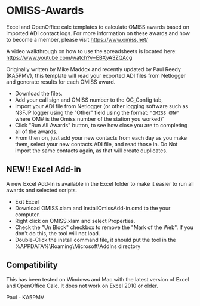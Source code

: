 # OMISS-Awards
Excel and OpenOffice calc templates to calculate OMISS awards based on imported ADI contact logs.
For more information on these awards and how to become a member, please visit https://www.omiss.net/

A video walkthrough on how to use the spreadsheets is located here: https://www.youtube.com/watch?v=EBXyA3ZQAcg

Originally written by Mike Maddox and recently updated by Paul Reedy (KA5PMV), this template will read your exported ADI files from Netlogger and generate results for each OMISS award.

* Download the files.  
* Add your call sign and OMISS number to the OC_Config tab, 
* Import your ADI file from Netlogger (or other logging software such as N3FJP logger using the "Other" field using the format: 
`"OMISS OM#"` where OM# is the Omiss number of the station you worked)'
* Click "Run All Awards" button, to see how close you are to completing all of the awards.
* From then on, just add your new contacts from each day as you make them, select your new contacts ADI file, and read those in.  Do Not import the same contacts again, as that will create duplicates.

## NEW!! Excel Add-in
A new Excel Add-In is available in the Excel folder to make it easier to run all awards and selected scripts.
* Exit Excel
* Download OMISS.xlam and InstallOmissAdd-in.cmd to the your computer.
* Right click on OMISS.xlam and select Properties.
* Check the "Un Block" checkbox to remove the "Mark of the Web".  If you don't do this, the tool will not load.
* Double-Click the install command file, it should put the tool in the %APPDATA%\Roaming\Microsoft\AddIns directory

## Compatibility

This has been tested on Windows and Mac with the latest version of Excel and OpenOffice Calc.
It does not work on Excel 2010 or older.

Paul - KA5PMV
